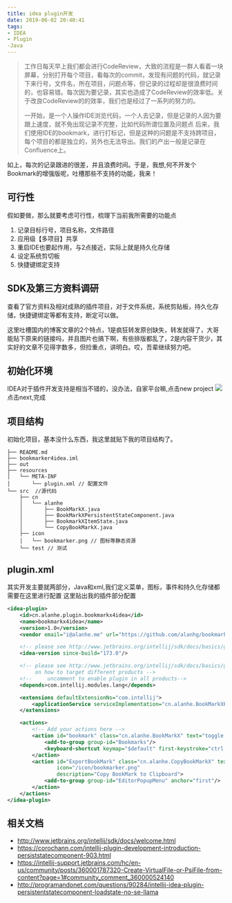 ```yaml
---
title: idea plugin开发
date: 2019-06-02 20:40:41
tags:
- IDEA
- Plugin
-Java
---
```

> 工作日每天早上我们都会进行CodeReview，大致的流程是一群人看着一块屏幕，分别打开每个项目，看每次的commit，发现有问题的代码，就记录下来行号，文件名，所在项目，问题点等，但记录的过程却是很浪费时间的，也容易错。每次因为要记录，其实也造成了CodeReview的效率低。关于改良CodeReview的的效率，我们也是经过了一系列的努力的。
>
> 一开始，是一个人操作IDE浏览代码，一个人去记录，但是记录的人因为要跟上速度，就不免出现记录不完整，比如代码所谓位置及问题点
> 后来，我们使用IDE的bookmark，进行打标记，但是这种的问题是不支持跨项目，每个项目的都是独立的，另外也无法导出。我们的产出一般是记录在Confluence上。

如上，每次的记录跟进的很差，并且浪费时间。于是，我想,何不开发个Bookmark的增强版呢，吐槽那些不支持的功能，我来！

## 可行性
假如要做，那么就要考虑可行性，梳理下当前我所需要的功能点

1. 记录目标行号，项目名称，文件路径
2. 应用级【多项目】共享
3. 重启IDE也要起作用，与2点接近，实际上就是持久化存储
3. 设定系统剪切板
3. 快捷键绑定支持

## SDK及第三方资料调研
查看了官方资料及相对成熟的插件项目，对于文件系统，系统剪贴板，持久化存储，快捷键绑定等都有支持，断定可以做。

这里吐槽国内的博客文章的2个特点，1是疯狂转发原创缺失，转发就得了，大哥能贴下原来的链接吗，并且图片也搞下啊，有些排版都乱了，2是内容干货少，其实好的文章不见得字数多，但捡重点，讲明白。哎，吾辈继续努力吧。

## 初始化环境
IDEA对于插件开发支持是相当不错的，没办法，自家平台嘛,点击new project
![](http://static.1991421.cn/2019-06-02-125248.png)
点击next,完成

## 项目结构
初始化项目，基本没什么东西，我这里就贴下我的项目结构了。

```
├── README.md
├── bookmarker4idea.iml
├── out
├── resources
│   └── META-INF
│       └── plugin.xml // 配置文件
└── src  //源代码
    ├── cn
    │   └── alanhe
    │       ├── BookMarkX.java
    │       ├── BookMarkXPersistentStateComponent.java
    │       ├── BookmarkXItemState.java
    │       └── CopyBookMarkX.java
    ├── icon
    │   └── bookmarker.png // 图标等静态资源
    └── test // 测试

```
## plugin.xml
其实开发主要就两部分，Java和xml,我们定义菜单，图标，事件和持久化存储都需要在这里进行配置
这里贴出我的插件部分配置
```xml
<idea-plugin>
    <id>cn.alanhe.plugin.bookmarkx4idea</id>
    <name>bookmarkx4idea</name>
    <version>1.0</version>
    <vendor email="i@alanhe.me" url="https://github.com/alanhg/bookmarkex4idea">personal</vendor>

    <!-- please see http://www.jetbrains.org/intellij/sdk/docs/basics/getting_started/build_number_ranges.html for description -->
    <idea-version since-build="173.0"/>

    <!-- please see http://www.jetbrains.org/intellij/sdk/docs/basics/getting_started/plugin_compatibility.html
         on how to target different products -->
    <!--     uncomment to enable plugin in all products-->
    <depends>com.intellij.modules.lang</depends>

    <extensions defaultExtensionNs="com.intellij">
        <applicationService serviceImplementation="cn.alanhe.BookMarkXPersistentStateComponent"/>
    </extensions>

    <actions>
        <!-- Add your actions here -->
        <action id="bookmark" class="cn.alanhe.BookMarkX" text="toggle BookMarkx" description="bookmark">
            <add-to-group group-id="Bookmarks"/>
            <keyboard-shortcut keymap="$default" first-keystroke="ctrl alt B"/>
        </action>
        <action id="ExportBookMark" class="cn.alanhe.CopyBookMarkX" text="Copy BookMark to Clipboard"
                icon="/icon/bookmarker.png"
                description="Copy BookMark to Clipboard">
            <add-to-group group-id="EditorPopupMenu" anchor="first"/>
        </action>
    </actions>
</idea-plugin>
```




## 相关文档
- http://www.jetbrains.org/intellij/sdk/docs/welcome.html
- https://corochann.com/intellij-plugin-development-introduction-persiststatecomponent-903.html
- https://intellij-support.jetbrains.com/hc/en-us/community/posts/360001787320-Create-VirtualFile-or-PsiFile-from-content?page=1#community_comment_360000524140
- http://programandonet.com/questions/90284/intellij-idea-plugin-persistentstatecomponent-loadstate-no-se-llama

